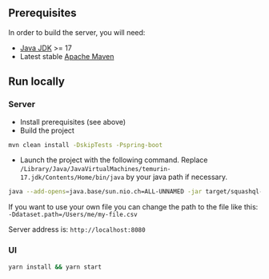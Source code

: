 ## Prerequisites

In order to build the server, you will need:
- [Java JDK](https://www.oracle.com/java/) >= 17
- Latest stable [Apache Maven](http://maven.apache.org/)

## Run locally

### Server

- Install prerequisites (see above)
- Build the project
```bash
mvn clean install -DskipTests -Pspring-boot
```
- Launch the project with the following command. Replace `/Library/Java/JavaVirtualMachines/temurin-17.jdk/Contents/Home/bin/java`
  by your java path if necessary.
```bash
java --add-opens=java.base/sun.nio.ch=ALL-UNNAMED -jar target/squashql-showcase-1.0.0.jar
```
If you want to use your own file you can change the path to the file like this: `-Ddataset.path=/Users/me/my-file.csv`

Server address is: `http://localhost:8080`

### UI 
```bash
yarn install && yarn start
```
